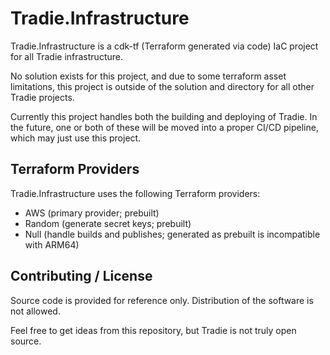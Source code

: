 ﻿# Tradie.Infrastructure

Tradie.Infrastructure is a cdk-tf (Terraform generated via code) IaC project for all Tradie infrastructure.

No solution exists for this project, and due to some terraform asset limitations, this project is
outside of the solution and directory for all other Tradie projects.

Currently this project handles both the building and deploying of Tradie. In the future, one or both
of these will be moved into a proper CI/CD pipeline, which may just use this project.

## Terraform Providers

Tradie.Infrastructure uses the following Terraform providers:
- AWS (primary provider; prebuilt)
- Random (generate secret keys; prebuilt)
- Null (handle builds and publishes; generated as prebuilt is incompatible with ARM64)

## Contributing / License

Source code is provided for reference only. Distribution of the software is not allowed.

Feel free to get ideas from this repository, but Tradie is not truly open source.
